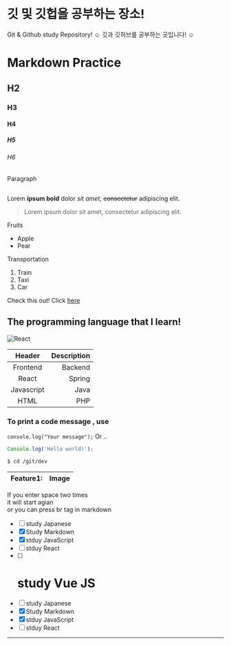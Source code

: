 <!-- @format -->

# 깃 및 깃헙을 공부하는 장소!

Git &amp; Github study Repository! ☺️
깃과 깃허브를 공부하는 곳입니다! ☺️

<!-- Heading  -->

# Markdown Practice

## H2

### H3

#### H4

##### H5

###### H6

Paragraph

## <!-- Line -->

<!-- Text attributes -->

Lorem **ipsum bold** dolor _sit amet_, ~~consectetur~~ adipiscing elit.

<!-- Quote -->

> Lorem ipsum dolor sit amet, consectetur adipiscing elit.

<!-- Bullet list -->

Fruits

- Apple
- Pear

<!-- Number list -->

Transportation

1. Train
2. Taxi
3. Car

<!-- Link -->

Check this out! Click [here](https://github.com/topgun0415)

<!-- Image  -->

## The programming language that I learn!

![React](https://user-images.githubusercontent.com/82861521/138425351-5c4a65a2-4299-4356-95ae-2f54cef01d7b.jpeg)

<!-- !를 붙이면 바로 마크다운에서 보여지는 형식임 -->

<!-- Table -->

|   Header   | Description |
| :--------: | ----------: |
|  Frontend  |     Backend |
|   React    |      Spring |
| Javascript |        Java |
|    HTML    |         PHP |

<!-- Code -->

### To print a code message , use

`console.log("Your message");` Or ..

```js
Console.log('Hello world!');
```

```bash
$ cd /git/dev
```

<!-- Feature -->

| Feature1: | Image |
| --------- | ----- |

<!-- Space gap -->

If you enter space two times  
it will start agian <br>
or you can press br tag in markdown

<!-- To do list -->

- [ ] study Japanese
- [x] Study Markdown
- [x] stduy JavaScript
- [ ] stduy React
- [ ] # study Vue JS
- [ ] study Japanese
- [x] Study Markdown
- [x] stduy JavaScript
- [ ] stduy React

---
